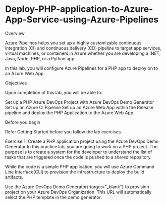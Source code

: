 # Deploy-PHP-application-to-Azure-App-Service-using-Azure-Pipelines
Overview

Azure Pipelines helps you set up a highly customizable continuous integration (CI) and continuous delivery (CD) pipeline to target app services, virtual machines, or containers in Azure whether you are developing a .NET, Java, Node, PHP, or a Python app.

In this lab, you will configure Azure Pipelines for a PHP app to deploy on to an Azure Web App.

Objectives

Upon completion of this lab, you will be able to:

Set up a PHP Azure DevOps Project with Azure DevOps Demo Generator
Set up an Azure CI Pipeline
Set up an Azure Web App within the Release pipeline and deploy the PHP Application to the Azure Web App

Before you begin

Refer Getting Started before you follow the lab exercises.

Exercise 1: Create a PHP application project using the Azure DevOps Demo Generator
In this practice lab, you are going to work on a PHP project. The purpose is to create a system for the developer to understand the list of tasks that are triggered once the code is pushed to a shared repository.

While the code is a simple PHP application, you will use Azure Command Line Interface(CLI) to provision the infrastructure to deploy the build artifacts.

Use the Azure DevOps Demo Generator{:target="_blank"} to provision project on your Azure DevOps Organization. This URL will automatically select the PHP template in the demo generator.
